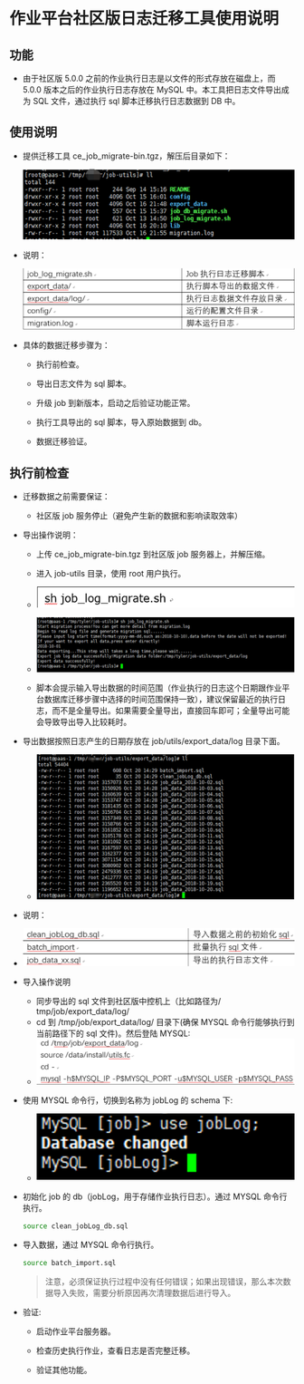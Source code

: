 # 作业平台社区版日志迁移工具使用说明

## 功能

- 由于社区版 5.0.0 之前的作业执行日志是以文件的形式存放在磁盘上，而 5.0.0 版本之后的作业执行日志存放在 MySQL 中。本工具把日志文件导出成为 SQL 文件，通过执行 sql 脚本迁移执行日志数据到 DB 中。

## 使用说明

- 提供迁移工具 ce_job_migrate-bin.tgz，解压后目录如下：

  ![JobLog0](../../assets/JobLog0.png)

- 说明：

  ![JobLog1](../../assets/JobLog1.png)

- 具体的数据迁移步骤为：

  - 执行前检查。

  - 导出日志文件为 sql 脚本。

  - 升级 job 到新版本，启动之后验证功能正常。

  - 执行工具导出的 sql 脚本，导入原始数据到 db。

  - 数据迁移验证。

## 执行前检查

- 迁移数据之前需要保证：
  - 社区版 job 服务停止（避免产生新的数据和影响读取效率）

- 导出操作说明：

  - 上传 ce_job_migrate-bin.tgz 到社区版  job 服务器上，并解压缩。

  - 进入 job-utils 目录，使用 root 用户执行。

  - ![JobLog2](../../assets/JobLog2.png)

  - ![JobLog3](../../assets/JobLog3.png)

  - 脚本会提示输入导出数据的时间范围（作业执行的日志这个日期跟作业平台数据库迁移步骤中选择的时间范围保持一致），建议保留最近的执行日志，而不是全量导出。如果需要全量导出，直接回车即可；全量导出可能会导致导出导入比较耗时。

- 导出数据按照日志产生的日期存放在 job/utils/export_data/log 目录下面。

  - ![JobLog4](../../assets/JobLog4.png)

- 说明：

 - ![JobLog5](../../assets/JobLog5.png)

- 导入操作说明

  - 同步导出的 sql 文件到社区版中控机上（比如路径为/ tmp/job/export_data/log/
  - cd 到 /tmp/job/export_data/log/ 目录下(确保 MYSQL 命令行能够执行到当前路径下的 sql 文件)。然后登陆 MYSQL:
  - ![JobLog6](../../assets/JobLog6.png)

- 使用 MYSQL 命令行，切换到名称为 jobLog 的 schema 下:

  - ![JobLog7](../../assets/JobLog7.png)

- 初始化 job 的 db（jobLog，用于存储作业执行日志）。通过 MYSQL 命令行执行。

    ```bash
    source clean_jobLog_db.sql
    ```

- 导入数据，通过 MYSQL 命令行执行。
    ```bash
    source batch_import.sql
    ```
  >注意，必须保证执行过程中没有任何错误；如果出现错误，那么本次数据导入失败，需要分析原因再次清理数据后进行导入。

- 验证:
  - 启动作业平台服务器。

  - 检查历史执行作业，查看日志是否完整迁移。

  - 验证其他功能。
